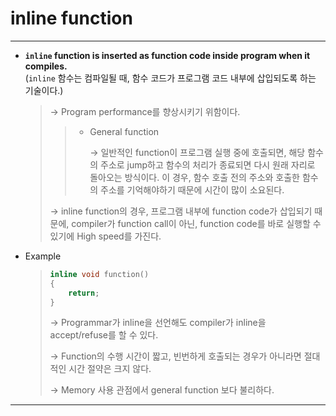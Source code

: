 # inline function

------

- **`inline` function is inserted as function code inside program when it compiles.**
  <br>(`inline` 함수는 컴파일될 때, 함수 코드가 프로그램 코드 내부에 삽입되도록 하는 기술이다.)

  >  → Program performance를 향상시키기 위함이다.
  >
  > > * General function
  > >
  > >   → 일반적인 function이 프로그램 실행 중에 호출되면, 해당 함수의 주소로 jump하고 함수의 처리가 종료되면 다시 원래 자리로 돌아오는 방식이다. 
  > >   이 경우, 함수 호출 전의 주소와 호출한 함수의 주소를 기억해야하기 때문에 시간이 많이 소요된다.
  >
  > → inline function의 경우, 프로그램 내부에 function code가 삽입되기 때문에, compiler가 function call이 아닌, function code를 바로 실행할 수 있기에 High speed를 가진다.

- Example

  > ```c++
  > inline void function()
  > {
  >     return;
  > }
  > ```
  >
  > →  Programmar가 inline을 선언해도 compiler가 inline을 accept/refuse를 할 수 있다.
  >
  > → Function의 수행 시간이 짧고, 빈번하게 호출되는 경우가 아니라면 절대적인 시간 절약은 크지 않다.
  >
  > → Memory 사용 관점에서 general function 보다 불리하다.

------

### 